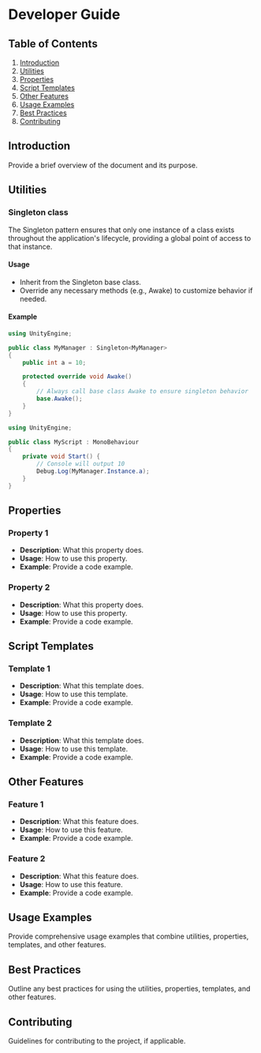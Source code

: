 # Developer Guide

## Table of Contents
1. [Introduction](#introduction)
2. [Utilities](#utilities)
3. [Properties](#properties)
4. [Script Templates](#script-templates)
5. [Other Features](#other-features)
6. [Usage Examples](#usage-examples)
7. [Best Practices](#best-practices)
8. [Contributing](#contributing)

## Introduction
Provide a brief overview of the document and its purpose.

## Utilities
### Singleton class
The Singleton pattern ensures that only one instance of a class exists throughout the application's lifecycle, providing a global point of access to that instance.

#### Usage
- Inherit from the Singleton base class. 
- Override any necessary methods (e.g., Awake) to customize behavior if needed.

#### Example
```csharp
using UnityEngine;

public class MyManager : Singleton<MyManager>
{
    public int a = 10;

    protected override void Awake()
    {
        // Always call base class Awake to ensure singleton behavior
        base.Awake();
    }
}
```
```csharp
using UnityEngine;

public class MyScript : MonoBehaviour
{
    private void Start() {
        // Console will output 10
        Debug.Log(MyManager.Instance.a);
    }
}
```

## Properties
### Property 1
- **Description**: What this property does.
- **Usage**: How to use this property.
- **Example**: Provide a code example.

### Property 2
- **Description**: What this property does.
- **Usage**: How to use this property.
- **Example**: Provide a code example.

## Script Templates
### Template 1
- **Description**: What this template does.
- **Usage**: How to use this template.
- **Example**: Provide a code example.

### Template 2
- **Description**: What this template does.
- **Usage**: How to use this template.
- **Example**: Provide a code example.

## Other Features
### Feature 1
- **Description**: What this feature does.
- **Usage**: How to use this feature.
- **Example**: Provide a code example.

### Feature 2
- **Description**: What this feature does.
- **Usage**: How to use this feature.
- **Example**: Provide a code example.

## Usage Examples
Provide comprehensive usage examples that combine utilities, properties, templates, and other features.

## Best Practices
Outline any best practices for using the utilities, properties, templates, and other features.

## Contributing
Guidelines for contributing to the project, if applicable.